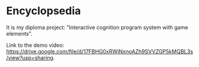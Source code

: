 # Encyclopsedia

It is my diploma project: "Interactive cognition program system with game elements".

Link to the demo video: https://drive.google.com/file/d/17FBHG0xRWjNxnoAZh9SVVZGP5kMQBL3s/view?usp=sharing. 
